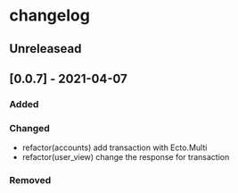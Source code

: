 # changelog

## Unreleasead

## [0.0.7] - 2021-04-07
### Added


### Changed

- refactor(accounts) add transaction with Ecto.Multi
- refactor(user_view) change the response for transaction

### Removed